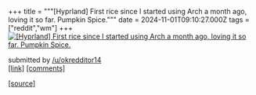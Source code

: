 +++
title = """[Hyprland] First rice since I started using Arch a month ago, loving it so far. Pumpkin Spice."""
date = 2024-11-01T09:10:27.000Z
tags = ["reddit","wm"]
+++
[![[Hyprland] First rice since I started using Arch a month ago, loving it so far. Pumpkin Spice.](https://b.thumbs.redditmedia.com/sewROP-JIgUrQV6qtKpNBrCN3kbVF8OH4J40bEZrBWk.jpg "[Hyprland] First rice since I started using Arch a month ago, loving it so far. Pumpkin Spice.")](https://www.reddit.com/r/unixporn/comments/1gh16x1/hyprland_first_rice_since_i_started_using_arch_a/)

submitted by [/u/okredditor14](https://www.reddit.com/user/okredditor14)  
[\[link\]](https://www.reddit.com/gallery/1gh16x1) [\[comments\]](https://www.reddit.com/r/unixporn/comments/1gh16x1/hyprland_first_rice_since_i_started_using_arch_a/)

[[source]](https://www.reddit.com/r/unixporn/comments/1gh16x1/hyprland_first_rice_since_i_started_using_arch_a/)
